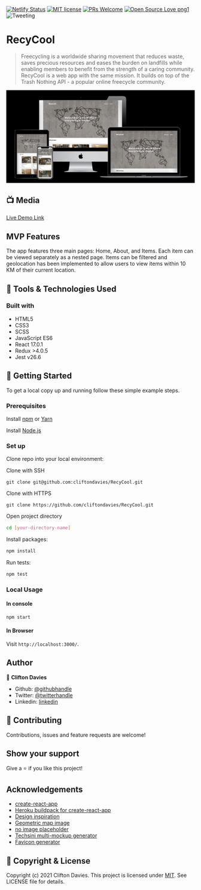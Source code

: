 [![Netlify Status](https://api.netlify.com/api/v1/badges/496eb331-3056-466e-af83-895b115d5b59/deploy-status)](https://app.netlify.com/sites/recycool/deploys)
[![MIT license](https://img.shields.io/badge/License-MIT-blue.svg)](https://lbesson.mit-license.org/)
[![PRs Welcome](https://img.shields.io/badge/PRs-welcome-brightgreen.svg?style=flat-square)](http://makeapullrequest.com)
[![Open Source Love png1](https://badges.frapsoft.com/os/v1/open-source.png?v=103)](https://github.com/ellerbrock/open-source-badges/)
![Tweeting](https://img.shields.io/twitter/url/http/shields.io.svg?style=social)

# RecyCool

> Freecycling is a worldwide sharing movement that reduces waste, saves precious resources and eases the burden on landfills while enabling members to benefit from the strength of a caring community. RecyCool is a web app with the same mission. It builds on top of the Trash Nothing API - a popular online freecycle community.

![screenshot](recycool.png)

## :tv: Media

[Live Demo Link](https://recycool.netlify.app/)

## MVP Features

The app features three main pages: Home, About, and Items. Each item can be viewed separately as a nested page. Items can be filtered and geolocation has been implemented to allow users to view items within 10 KM of their current location.

## :toolbox: Tools & Technologies Used

### Built with

- HTML5
- CSS3
- SCSS
- JavaScript ES6
- React 17.0.1
- Redux >4.0.5
- Jest v26.6

## :rocket: Getting Started

To get a local copy up and running follow these simple example steps.

### Prerequisites

Install [npm](https://www.npmjs.com/get-npm) or [Yarn](https://yarnpkg.com/cli/install)

Install [Node.js](https://nodejs.org/en/download/)

### Set up

Clone repo into your local environment:

Clone with SSH

```git
git clone git@github.com:cliftondavies/RecyCool.git
```

Clone with HTTPS

```git
git clone https://github.com/cliftondavies/RecyCool.git
```

Open project directory

```bash
cd [your-directory-name]
```

Install packages:

```javascript
npm install
```

Run tests:

```javascript
npm test
```

### Local Usage

#### In console

```javascript
npm start
```

#### In Browser

Visit `http://localhost:3000/`.

## Author

👤 **Clifton Davies**

- Github: [@githubhandle](https://github.com/cliftondavies)
- Twitter: [@twitterhandle](https://twitter.com/cliftonaedavies)
- Linkedin: [linkedin](https://www.linkedin.com/in/clifton-davies-mbcs/)

## 🤝 Contributing

Contributions, issues and feature requests are welcome!

## Show your support

Give a ⭐️ if you like this project!

## Acknowledgements

- [create-react-app](https://github.com/facebook/create-react-app)
- [Heroku buildpack for create-react-app](https://github.com/mars/create-react-app-buildpack)
- [Design inspiration](https://www.behance.net/gallery/54864337/Freecycle-redesign?tracking_source=search_projects_recommended%7CSitemap)
- [Geometric map image](https://unsplash.com/photos/6bXvYyAYVrE)
- [no image placeholder](https://commons.wikimedia.org/wiki/File:No-Image-Placeholder.svg)
- [Techsini multi-mockup generator](https://techsini.com/multi-mockup/)
- [Favicon generator](favicon.io)

## 📝 Copyright & License

Copyright (c) 2021 Clifton Davies.
This project is licensed under [MIT](https://opensource.org/licenses/MIT). See LICENSE file for details.

